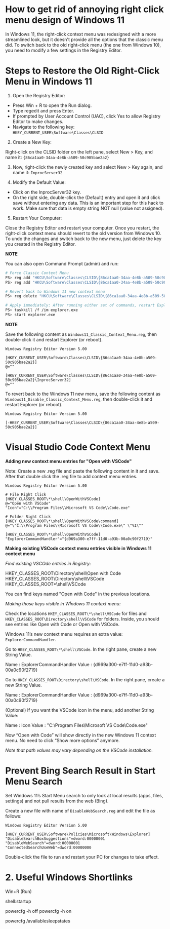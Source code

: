 # How to get rid of annoying right click menu design of Windows 11

In Windows 11, the right-click context menu was redesigned with a more streamlined look, but it doesn't provide all the options that the classic menu did. To switch back to the old right-click menu (the one from Windows 10), you need to modify a few settings in the Registry Editor.

# Steps to Restore the Old Right-Click Menu in Windows 11

1. Open the Registry Editor:

* Press Win + R to open the Run dialog.
* Type regedit and press Enter.
* If prompted by User Account Control (UAC), click Yes to allow Registry Editor to make changes.
* Navigate to the following key: `HKEY_CURRENT_USER\Software\Classes\CLSID`

2. Create a New Key:

Right-click on the CLSID folder on the left pane, select New > Key, and name it: `{86ca1aa0-34aa-4e8b-a509-50c905bae2a2}`

3. Now, right-click the newly created key and select New > Key again, and name it: `InprocServer32`

4. Modify the Default Value:

* Click on the InprocServer32 key.
* On the right side, double-click the (Default) entry and open it and click save without entering any data. This is an important step for this hack to work. Make sure that data is empty string NOT null (value not assigned). 

5. Restart Your Computer:

Close the Registry Editor and restart your computer.
Once you restart, the right-click context menu should revert to the old version from Windows 10. To undo the changes and switch back to the new menu, just delete the key you created in the Registry Editor.

**NOTE**

You can also open Command Prompt (admin) and run:

```bash
# Force Classic Context Menu
PS> reg add "HKCU\Software\Classes\CLSID\{86ca1aa0-34aa-4e8b-a509-50c905bae2a2}" /f
PS> reg add "HKCU\Software\Classes\CLSID\{86ca1aa0-34aa-4e8b-a509-50c905bae2a2}\InprocServer32" /ve /d "" /f

# Revert back to Windows 11 new context menu
PS> reg delete "HKCU\Software\Classes\CLSID\{86ca1aa0-34aa-4e8b-a509-50c905bae2a2}" /f

# Apply immediately: After running either set of commands, restart Explorer:
PS> taskkill /f /im explorer.exe 
PS> start explorer.exe
```

**NOTE**

Save the following content as `Windows11_Classic_Context_Menu.reg`, then double-click it and restart Explorer (or reboot).

```reg
Windows Registry Editor Version 5.00

[HKEY_CURRENT_USER\Software\Classes\CLSID\{86ca1aa0-34aa-4e8b-a509-50c905bae2a2}]
@=""

[HKEY_CURRENT_USER\Software\Classes\CLSID\{86ca1aa0-34aa-4e8b-a509-50c905bae2a2}\InprocServer32]
@=""
```

To revert back to the Windows 11 new menu, save the following content as `Windows11_Disable_Classic_Context_Menu.reg`, then double-click it and restart Explorer (or reboot).

```reg
Windows Registry Editor Version 5.00

[-HKEY_CURRENT_USER\Software\Classes\CLSID\{86ca1aa0-34aa-4e8b-a509-50c905bae2a2}]
```

# Visual Studio Code Context Menu

**Adding new context menu entries for "Open with VSCode"**

Note: Create a new .reg file and paste the following content in it and save. After that double click the .reg file to add context menu entries.

```reg
Windows Registry Editor Version 5.00

# File Right Click
[HKEY_CLASSES_ROOT\*\shell\OpenWithVSCode]
@="Open with VSCode"
"Icon"="C:\\Program Files\\Microsoft VS Code\\Code.exe"

# Folder Right Click
[HKEY_CLASSES_ROOT\*\shell\OpenWithVSCode\command]
@="\"C:\\Program Files\\Microsoft VS Code\\Code.exe\" \"%1\""

[HKEY_CLASSES_ROOT\*\shell\OpenWithVSCode]
"ExplorerCommandHandler"="{d969a300-e7ff-11d0-a93b-00a0c90f2719}"
```

**Making existing VSCode context menu entries visible in Windows 11 context menu**

*Find existing VSCOde entries in Registry:*

HKEY_CLASSES_ROOT\Directory\shell\Open with Code
HKEY_CLASSES_ROOT\Directory\shell\VSCode
HKEY_CLASSES_ROOT\*\shell\VSCode

You can find keys named "Open with Code" in the previous locations.

*Making those keys visible in Wİndows 11 context menu:*

Check the locations `HKEY_CLASSES_ROOT\*\shell\VSCode` for files and `HKEY_CLASSES_ROOT\Directory\shell\VSCode` for folders. Inside, you should see entries like Open with Code or Open with VSCode.

Windows 11’s new context menu requires an extra value: `ExplorerCommandHandler`.

Go to `HKEY_CLASSES_ROOT\*\shell\VSCode`. In the right pane, create a new String Value.

Name  : ExplorerCommandHandler
Value : {d969a300-e7ff-11d0-a93b-00a0c90f2719}

Go to `HKEY_CLASSES_ROOT\Directory\shell\VSCode`. In the right pane, create a new String Value.

Name  : ExplorerCommandHandler
Value : {d969a300-e7ff-11d0-a93b-00a0c90f2719}

(Optional) If you want the VSCode icon in the menu, add another String Value:

Name  : Icon
Value : "C:\Program Files\Microsoft VS Code\Code.exe"

Now “Open with Code” will show directly in the new Windows 11 context menu. No need to click “Show more options” anymore.

*Note that path values may vary depending on the VSCode installation.*

# Prevent Bing Search Result in Start Menu Search

Set Windows 11’s Start Menu search to only look at local results (apps, files, settings) and not pull results from the web (Bing).

Create a new file with name of `DisableWebSearch.reg` and edit the file as follows:

```reg
Windows Registry Editor Version 5.00

[HKEY_CURRENT_USER\Software\Policies\Microsoft\Windows\Explorer]
"DisableSearchBoxSuggestions"=dword:00000001
"DisableWebSearch"=dword:00000001
"ConnectedSearchUseWeb"=dword:00000000
```

Double-click the file to run and restart your PC for changes to take effect.

# 2. Useful Windows Shortlinks

Win+R (Run)

shell:startup



powercfg -h off
powercfg -h on

powercfg /availablesleepstates